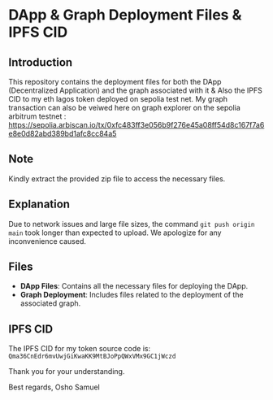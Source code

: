# DApp & Graph Deployment Files & IPFS 	CID

## Introduction
This repository contains the deployment files for both the DApp (Decentralized Application) and the graph associated with it & Also the IPFS CID to my eth lagos token deployed on sepolia test net.
My graph transaction can also be veiwed here on graph explorer on the sepolia arbitrum testnet : https://sepolia.arbiscan.io/tx/0xfc483ff3e056b9f276e45a08ff54d8c167f7a6e8e0d82abd389bd1afc8cc84a5

## Note
Kindly extract the provided zip file to access the necessary files.

## Explanation
Due to network issues and large file sizes, the command `git push origin main` took longer than expected to upload. We apologize for any inconvenience caused.

## Files
- **DApp Files**: Contains all the necessary files for deploying the DApp.
- **Graph Deployment**: Includes files related to the deployment of the associated graph.

## IPFS CID
The IPFS CID for my token source code is: `Qma36CnEdr6mvUwjGiKwaKK9MtBJoPpQWxVMx9GC1jWczd`

Thank you for your understanding.

Best regards,
Osho Samuel